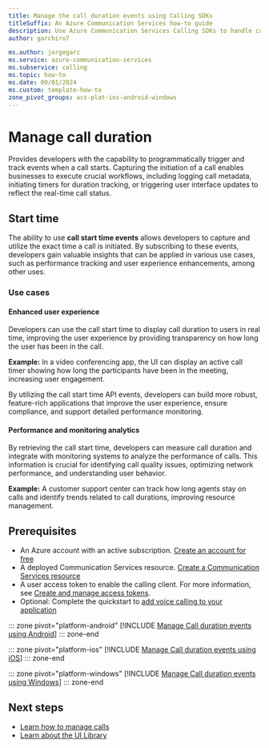 ```yaml
---
title: Manage the call duration events using Calling SDKs
titleSuffix: An Azure Communication Services how-to guide
description: Use Azure Communication Services Calling SDKs to handle call duration events
author: garchiro7

ms.author: jorgegarc
ms.service: azure-communication-services
ms.subservice: calling
ms.topic: how-to 
ms.date: 09/01/2024
ms.custom: template-how-to
zone_pivot_groups: acs-plat-ios-android-windows
---
```


# Manage call duration

Provides developers with the capability to programmatically trigger and track events when a call starts. Capturing the initiation of a call enables businesses to execute crucial workflows, including logging call metadata, initiating timers for duration tracking, or triggering user interface updates to reflect the real-time call status.

## Start time

The ability to use **call start time events** allows developers to capture and utilize the exact time a call is initiated. By subscribing to these events, developers gain valuable insights that can be applied in various use cases, such as performance tracking and user experience enhancements, among other uses.

### Use cases

#### Enhanced user experience
Developers can use the call start time to display call duration to users in real time, improving the user experience by providing transparency on how long the user has been in the call.

**Example:** In a video conferencing app, the UI can display an active call timer showing how long the participants have been in the meeting, increasing user engagement.

By utilizing the call start time API events, developers can build more robust, feature-rich applications that improve the user experience, ensure compliance, and support detailed performance monitoring.

#### Performance and monitoring analytics
By retrieving the call start time, developers can measure call duration and integrate with monitoring systems to analyze the performance of calls. This information is crucial for identifying call quality issues, optimizing network performance, and understanding user behavior.

**Example:** A customer support center can track how long agents stay on calls and identify trends related to call durations, improving resource management.

## Prerequisites

- An Azure account with an active subscription. [Create an account for free](https://azure.microsoft.com/free/?WT.mc_id=A261C142F)
- A deployed Communication Services resource. [Create a Communication Services resource](../quickstarts/create-communication-resource.md)
- A user access token to enable the calling client. For more information, see [Create and manage access tokens](../quickstarts/identity/access-tokens.md).
- Optional: Complete the quickstart to [add voice calling to your application](../quickstarts/voice-video-calling/getting-started-with-calling.md)

::: zone pivot="platform-android"
[!INCLUDE [Manage Call duration events using Android](./includes/call-duration/android.md)]
::: zone-end

::: zone pivot="platform-ios"
[!INCLUDE [Manage Call duration events using iOS](./includes/call-duration/ios.md)]
::: zone-end

::: zone pivot="platform-windows"
[!INCLUDE [Manage Call duration events using Windows](./includes/call-duration/windows.md)]
::: zone-end

## Next steps

- [Learn how to manage calls](../how-tos/calling-sdk/manage-calls.md)
- [Learn about the UI Library](../concepts/ui-library/ui-library-overview.md)
